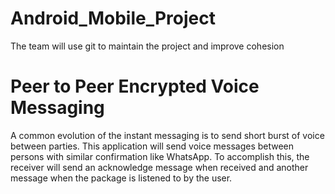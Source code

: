 # Android_Mobile_Project
The team will use git to maintain the project and improve cohesion

# Peer to Peer Encrypted Voice Messaging
A common evolution of the instant messaging is to send short burst of voice between parties. This
application will send voice messages between persons with similar confirmation like WhatsApp. To
accomplish this, the receiver will send an acknowledge message when received and another message
when the package is listened to by the user.
